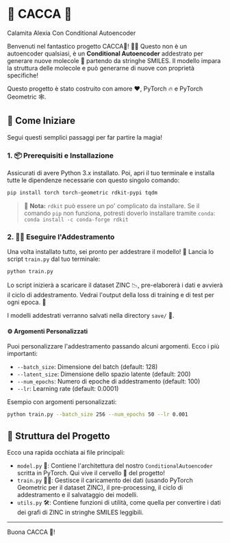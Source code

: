 # 💩 CACCA 💩 

Calamita 
Alexia 
Con 
Conditional 
Autoencoder

Benvenuti nel fantastico progetto CACCA💩! 🧪✨ Questo non è un autoencoder qualsiasi, è un **Conditional Autoencoder** addestrato per generare nuove molecole 🧬 partendo da stringhe SMILES. Il modello impara la struttura delle molecole e può generarne di nuove con proprietà specifiche!

Questo progetto è stato costruito con amore ❤️, PyTorch 🔥 e PyTorch Geometric 🕸️.

## 🚀 Come Iniziare

Segui questi semplici passaggi per far partire la magia!

### 1. 📦 Prerequisiti e Installazione

Assicurati di avere Python 3.x installato. Poi, apri il tuo terminale e installa tutte le dipendenze necessarie con questo singolo comando:

```bash
pip install torch torch-geometric rdkit-pypi tqdm
```

> 📝 **Nota:** `rdkit` può essere un po' complicato da installare. Se il comando `pip` non funziona, potresti doverlo installare tramite `conda`:
> `conda install -c conda-forge rdkit`

### 2. 🏃‍♀️ Eseguire l'Addestramento

Una volta installato tutto, sei pronto per addestrare il modello! 🧠 Lancia lo script `train.py` dal tuo terminale:

```bash
python train.py
```

Lo script inizierà a scaricare il dataset ZINC 📉, pre-elaborerà i dati e avvierà il ciclo di addestramento. Vedrai l'output della loss di training e di test per ogni epoca. 🤩

I modelli addestrati verranno salvati nella directory `save/` 💾.

#### ⚙️ Argomenti Personalizzati

Puoi personalizzare l'addestramento passando alcuni argomenti. Ecco i più importanti:

-   `--batch_size`: Dimensione del batch (default: 128)
-   `--latent_size`: Dimensione dello spazio latente (default: 200)
-   `--num_epochs`: Numero di epoche di addestramento (default: 100)
-   `--lr`: Learning rate (default: 0.0001)

Esempio con argomenti personalizzati:
```bash
python train.py --batch_size 256 --num_epochs 50 --lr 0.001
```

## 📂 Struttura del Progetto

Ecco una rapida occhiata ai file principali:

-   `model.py` 🧠: Contiene l'architettura del nostro `ConditionalAutoencoder` scritta in PyTorch. Qui vive il cervello 🧠 del progetto!
-   `train.py` 🏋️‍♀️: Gestisce il caricamento dei dati (usando PyTorch Geometric per il dataset ZINC), il pre-processing, il ciclo di addestramento e il salvataggio dei modelli.
-   `utils.py` 🛠️: Contiene funzioni di utilità, come quella per convertire i dati dei grafi di ZINC in stringhe SMILES leggibili.

---

Buona CACCA 💩!
